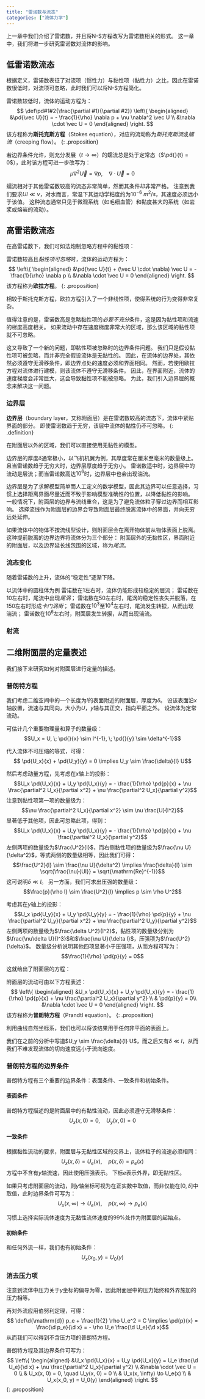 ```yaml
---
title: "雷诺数与流态"
categories: ["流体力学"]
---
```


上一章中我们介绍了雷诺数，并且将N-S方程改写为雷诺数相关的形式。
这一章中，我们将进一步研究雷诺数对流体的影响。

## 低雷诺数流态

根据定义，雷诺数表征了对流项（惯性力）与黏性项（黏性力）之比，因此在雷诺数很低时，对流项可忽略，此时我们可以将N-S方程简化。

雷诺数较低时，流体的运动方程为：
$$
\def\pd#1#2{\frac{\partial #1}{\partial #2}}
\left\{
    \begin{aligned}
    &\pd{\vec U}{t} = - \frac{1}{\rho} \nabla p + \nu \nabla^2 \vec U \\
    &\nabla \cdot \vec U = 0
    \end{aligned}
\right.
$$
该方程称为**斯托克斯方程**（Stokes equation），对应的流动称为*斯托克斯流*或*蠕流*（creeping flow）。
{: .proposition}

若边界条件允许，则充分发展（$t \to \infty$）的蠕流总是处于定常态（$\pd{}{t} = 0$），此时该方程可进一步改写为：
$$\mu \nabla^2 \vec U = \nabla p, \quad \nabla \cdot \vec U = 0$$

蠕流相对于其他雷诺数较高的流态非常简单，然而其条件却非常严格。
注意到我们要求$Ul \ll \nu$，对水而言，常温下其运动学粘度约为$10^{-6}\ m^2/s$，其速度必须远小于该值。
这种流态通常只见于微观系统（如毛细血管）和黏度甚大的系统（如岩浆或熔岩的流动）。

## 高雷诺数流态

在高雷诺数下，我们可如法炮制忽略方程中的黏性项：

雷诺数较高且*黏性项可忽略*时，流体的运动方程为：
$$
\left\{
    \begin{aligned}
    &\pd{\vec U}{t} + (\vec U \cdot \nabla) \vec U = - \frac{1}{\rho} \nabla p \\
    &\nabla \cdot \vec U = 0
    \end{aligned}
\right.
$$
该方程称为**欧拉方程**。
{: .proposition}

相较于斯托克斯方程，欧拉方程引入了一个非线性项，使得系统的行为变得非常复杂。

值得注意的是，雷诺数高是忽略黏性项的*必要不充分*条件，这是因为黏性项和流速的梯度高度相关。
如果流动中存在速度梯度非常大的区域，那么该区域的黏性项就不可忽略。

这又导致了一个新的问题，即黏性项被忽略时的边界条件问题。
我们只是假设黏性项可被忽略，而并非完全假设流体是无黏性的。
因此，在流体的边界处，其依然必须遵守无滑移条件，即边界点处的速度必须和界面相同。
然而，若使用欧拉方程对流体进行建模，则该流体不遵守无滑移条件。
因此，在界面附近，流体的速度梯度会非常巨大，这会导致黏性项不能被忽略。
为此，我们引入边界层的概念来解决这一问题。

### 边界层

**边界层**（boundary layer，又称附面层）是在雷诺数较高的流态下，流体中紧贴界面的部分。
即使雷诺数趋于无穷，该层中流体的黏性仍不可忽略。
{: .definition}

在附面层以外的区域，我们可以直接使用无黏性的模型。

边界层的厚度$\delta$通常极小，以飞机机翼为例，其厚度常在厘米至毫米的数量级上。
且当雷诺数趋于无穷大时，边界层厚度趋于无穷小。
雷诺数适中时，边界层中的流动是层流；而当雷诺数高达$10^6$时，边界层中也会出现湍流。

边界层是为了求解模型简单而人工定义的数学模型，因此其边界可以任意选择，习惯上选择距离界面尽量近而不致于影响模型准确性的位置，以降低黏性的影响。
一般情况下，附面层的边界与流线重合，这是为了避免流体粒子穿过边界而相互影响。
选择流线作为附面层的边界会导致附面层最终脱离流体中的界面，并向无穷远处延伸。

如果流体中的物体不按流线型设计，则附面层会在离开物体前从物体表面上脱离。
这种提前脱离的边界边界将流体分为三个部分：
附面层外的无黏性区，界面附近的附面层，以及边界延长线包围的区域，称为*尾流*。

### 流态变化

随着雷诺数的上升，流体的“稳定性”逐渐下降。

以流体中的圆柱体为例
雷诺数在$1$左右时，流体仍能形成较稳定的层流；
雷诺数在$10$左右时，尾流中出现*尾涡*；
雷诺数在$50$左右时，尾涡的稳定性丧失并脱落，在$150$左右时形成*卡门涡街*；
雷诺数在$10^3$至$10^4$左右时，尾流发生转捩，从而出现湍流；
雷诺数在$10^6$左右时，附面层发生转捩，从而出现湍流。

### 射流

## 二维附面层的定量表述

我们接下来研究如何对附面层进行定量的描述。

### 普朗特方程

我们考虑二维空间中的一个长度为$l$的表面附近的附面层，厚度为$\delta$。
设该表面沿$x$轴放置，流速与其同向，大小为$U$，$y$轴与其正交，指向平面之外。
设流体为定常流动。

可估计几个重要物理量和算子的数量级：
$$U_x = U, \; \pd{}{x} \sim l^{-1}, \; \pd{}{y} \sim \delta^{-1}$$

代入流体不可压缩的等式，可得：
$$ \pd{U_x}{x} + \pd{U_y}{y} = 0 \implies U_y \sim \frac{\delta}{l} U$$

然后考虑动量方程，先考虑在$x$轴上的投影：
$$U_x \pd{U_x}{x} + U_y \pd{U_x}{y} = - \frac{1}{\rho} \pd{p}{x} + \nu \frac{\partial^2 U_x}{\partial x^2} + \nu \frac{\partial^2 U_x}{\partial y^2}$$
注意到黏性项第一项的数量级为：
$$\nu \frac{\partial^2 U_x}{\partial x^2} \sim \nu \frac{U}{l^2}$$
显著低于其他项，因此可忽略此项，得到：
$$U_x \pd{U_x}{x} + U_y \pd{U_x}{y} = - \frac{1}{\rho} \pd{p}{x} + \nu \frac{\partial^2 U_x}{\partial y^2}$$
左侧两项的数量级为$\frac{U^2}{l}$，而右侧黏性项的数量级为$\frac{\nu U}{\delta^2}$，等式两侧的数量级相等，因此我们可得：
$$\frac{U^2}{l} \sim \frac{\nu U}{\delta^2} \implies \frac{\delta}{l} \sim \sqrt{\frac{\nu}{Ul}} = \sqrt{\mathrm{Re}^{-1}}$$
这可说明$\delta \ll l$。
另一方面，我们可求出压强的数量级：
$$\frac{p}{\rho l} \sim \frac{U^2}{l} \implies p \sim \rho U^2$$

考虑其在$y$轴上的投影：
$$U_x \pd{U_y}{x} + U_y \pd{U_y}{y} = - \frac{1}{\rho} \pd{p}{y} + \nu \frac{\partial^2 U_y}{\partial x^2} + \nu \frac{\partial^2 U_y}{\partial y^2}$$
左侧两项的数量级为$\frac{\delta U^2}{l^2}$，黏性项的数量级分别为$\frac{\nu\delta U}{l^3}$和$\frac{\nu U}{\delta l}$，压强项为$\frac{U^2}{\delta}$。
数量级分析说明其他四项显著小于压强项，从而方程可写为：
$$\frac{1}{\rho} \pd{p}{y} = 0$$

这就给出了附面层的方程：

附面层的流动可由以下方程表述：
$$
\left\{
    \begin{aligned}
    &U_x \pd{U_x}{x} + U_y \pd{U_x}{y} = - \frac{1}{\rho} \pd{p}{x} + \nu \frac{\partial^2 U_x}{\partial y^2} \\
    & \pd{p}{y} = 0\\
    &\nabla \cdot \vec U = 0
    \end{aligned}
\right.
$$
该方程称为**普朗特方程**（Prandtl equation）。
{: .proposition}

利用曲线自然坐标系，我们也可以将该结果用于任何非平面的表面上。

我们在之前的分析中写道$U_y \sim \frac{\delta}{l} U$，而之后又有$\delta \ll l$，从而我们不难发现流体的切向速度远小于流向速度。

### 普朗特方程的边界条件

普朗特方程有三个重要的边界条件：表面条件、一致条件和初始条件。

#### 表面条件

普朗特方程描述的是附面层中的有黏性流动，因此必须遵守无滑移条件：
$$U_x(x, 0) = 0,\quad U_y(x, 0) = 0$$

#### 一致条件

根据黏性流动的要求，附面层与无黏性区域的交界上，流体粒子的流速必须相同：
$$U_x(x, \delta) = U_e(x), \quad p(x, \delta) = p_e(x)$$
方程中不含有$y$轴流速，因此使用压强表示。
下标$e$表示外界，即无黏性区。

如果只考虑附面层的流动，则$y$轴坐标可视为在正实数中取值，而非仅能在$[0, \delta]$中取值，此时边界条件可写为：
$$U_x(x, \infty) \to U_e(x), \quad p(x, \infty) \to p_e(x)$$

习惯上选择实际流体速度为无黏性流体速度的$99\%$处作为附面层的起始点。

#### 初始条件

和任何外流一样，我们也有初始条件：
$$U_x(x_0, y) = U_0(y)$$

### 消去压力项

注意到流体中压力关于$y$坐标的偏导为零，因此附面层中的压力始终和外界施加的压力相等。

再对外流应用伯努利定理，可得：
$$
\def\d{\mathrm{d}}
p_e + \frac{1}{2} \rho U_e^2 = C \implies \pd{p}{x} = \frac{\d p_e}{\d x} = - \rho U_e \frac{\d U_e}{\d x}$$
从而我们可以得到不含压力项的普朗特方程。

普朗特方程及其边界条件可写为：
$$
\left\{
    \begin{aligned}
    &U_x \pd{U_x}{x} + U_y \pd{U_x}{y} = U_e \frac{\d U_e}{\d x} + \nu \frac{\partial^2 U_x}{\partial y^2} \\
    &\nabla \cdot \vec U = 0 \\
    & U_x(x, 0) = 0, \quad U_y(x, 0) = 0 \\
    & U_x(x, \infty) \to U_e(x) \\
    & U_x(x_0, y) = U_0(y)
    \end{aligned}
\right.
$$
{: .proposition}
